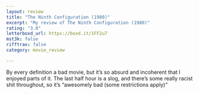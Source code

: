 ```yaml
---
layout: review
title: "The Ninth Configuration (1980)"
excerpt: "My review of The Ninth Configuration (1980)"
rating: "3.0"
letterboxd_url: https://boxd.it/1FF2u7
mst3k: false
rifftrax: false
category: movie_review

---
```


By every definition a bad movie, but it’s so absurd and incoherent that I enjoyed parts of it. The last half hour is a slog, and there’s some really racist shit throughout, so it’s “awesomely bad (some restrictions apply)”